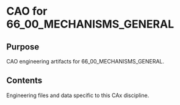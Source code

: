# CAO for 66_00_MECHANISMS_GENERAL

## Purpose
CAO engineering artifacts for 66_00_MECHANISMS_GENERAL.

## Contents
Engineering files and data specific to this CAx discipline.
